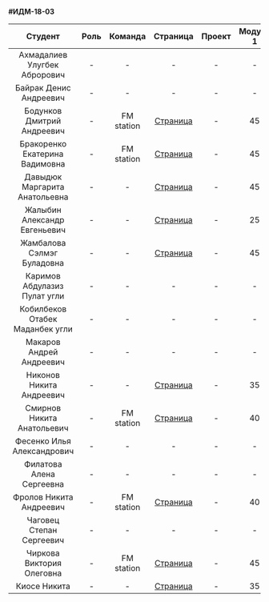 **#ИДМ-18-03**

| Студент | Роль | Команда | Страница | Проект | Модуль 1 | Модуль 2 |
| :---:   | :-:  |   :-:   |   :-:    |  :-:   |    :-:   |   :-:    |
| Ахмадалиев	Улугбек	Аброрович | -  | - | - | - | - | - |
| Байрак	Денис	Андреевич | -  | - | - | - | - | - |
| Бодунков	Дмитрий	Андреевич | -  | FM station | [Страница](https://github.com/DmitryBodunkov) | - | 45 | - |
| Бракоренко	Екатерина	Вадимовна | -  | FM station | [Страница](https://github.com/wowgrechka) | - | 45 | - |
| Давыдюк	Маргарита	Анатольевна | -  | - | [Страница](https://github.com/Akema8) | - | 45 | - |
| Жалыбин	Александр	Евгеньевич | -  | - | [Страница](https://ejichek.github.io/) | - | 25 | - |
| Жамбалова	Сэлмэг	Буладовна | -  | - | [Страница](https://selmeg.github.io/) | - | 45 | - |
| Каримов	Абдулазиз	Пулат угли | -  | - | - | - | - | - |
| Кобилбеков	Отабек	Маданбек угли | -  | - | - | - | - | - |
| Макаров	Андрей	Андреевич | -  | - | - | - | - | - |
| Никонов	Никита	Андреевич | -  | - | [Страница](https://niksn13.github.io) | - | 35 | - |
| Смирнов	Никита	Анатольевич | -  | FM station | [Страница](https://nikitasmirnov17.github.io/Nikita17) | - | 40 | - |
| Фесенко	Илья	Александрович | -  | - | - | - | - | - |
| Филатова	Алена	Сергеевна | -  | - | - | - | - | - |
| Фролов	Никита	Андреевич | -  | FM station | [Страница](https://github.com/Frolich97) | - | 40 | - |
| Чаговец	Степан	Сергеевич | -  | - | - | - | - | - |
| Чиркова	Виктория	Олеговна | -  | FM station | [Страница](https://chirkova.github.io/) | - | 45 | - |
| Киосе	Никита | -  | - | [Страница](https://github.com/crotopus) | - | 35 | - |
